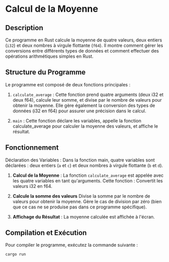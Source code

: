 # Calcul de la Moyenne
## Description

Ce programme en Rust calcule la moyenne de quatre valeurs, deux entiers (`i32`) et deux nombres à virgule flottante (`f64`). Il montre comment gérer les conversions entre différents types de données et comment effectuer des opérations arithmétiques simples en Rust.

## Structure du Programme
Le programme est composé de deux fonctions principales :

1. `calculate_average` : Cette fonction prend quatre arguments (deux i32 et deux f64), calcule leur somme, et divise par le nombre de valeurs pour obtenir la moyenne. Elle gère également la conversion des types de données (i32 en f64) pour assurer une précision dans le calcul.

2. `main` : Cette fonction déclare les variables, appelle la fonction calculate_average pour calculer la moyenne des valeurs, et affiche le résultat.

## Fonctionnement
Déclaration des Variables : Dans la fonction main, quatre variables sont déclarées : deux entiers (`a` et `c`) et deux nombres à virgule flottante (`b` et `d`).

1. **Calcul de la Moyenne** : La fonction `calculate_average` est appelée avec les quatre variables en tant qu'arguments. Cette fonction :
Convertit les valeurs i32 en f64.

2. **Calcule la somme des valeurs**
Divise la somme par le nombre de valeurs pour obtenir la moyenne.
Gère le cas de division par zéro (bien que ce cas ne se produise pas dans ce programme spécifique).

3. **Affichage du Résultat** : La moyenne calculée est affichée à l'écran.


## Compilation et Exécution
Pour compiler le programme, exécutez la commande suivante :
```bash
cargo run
```